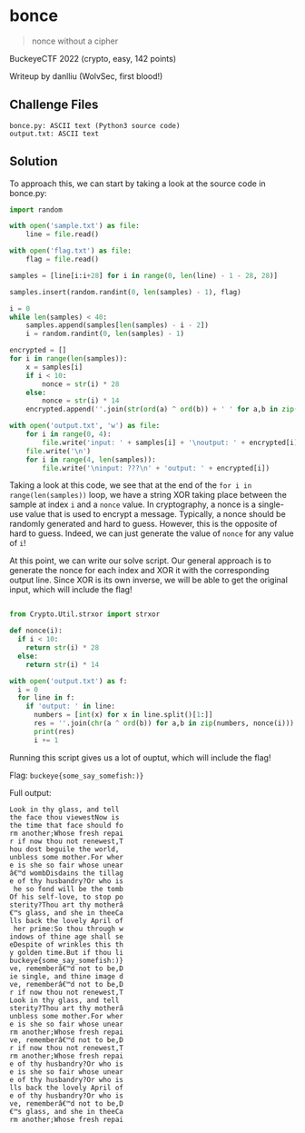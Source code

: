 # bonce

> nonce without a cipher

BuckeyeCTF 2022 (crypto, easy, 142 points)

Writeup by danlliu (WolvSec, first blood!)

## Challenge Files

`bonce.py: ASCII text (Python3 source code)`  
`output.txt: ASCII text`

## Solution

To approach this, we can start by taking a look at the source code in bonce.py:

```python
import random

with open('sample.txt') as file:
    line = file.read()

with open('flag.txt') as file:
    flag = file.read()

samples = [line[i:i+28] for i in range(0, len(line) - 1 - 28, 28)]

samples.insert(random.randint(0, len(samples) - 1), flag)

i = 0
while len(samples) < 40:
    samples.append(samples[len(samples) - i - 2])
    i = random.randint(0, len(samples) - 1)

encrypted = []
for i in range(len(samples)):
    x = samples[i]
    if i < 10:
        nonce = str(i) * 28
    else:
        nonce = str(i) * 14
    encrypted.append(''.join(str(ord(a) ^ ord(b)) + ' ' for a,b in zip(x, nonce)))

with open('output.txt', 'w') as file:
    for i in range(0, 4):
        file.write('input: ' + samples[i] + '\noutput: ' + encrypted[i] + '\n')
    file.write('\n')
    for i in range(4, len(samples)):
        file.write('\ninput: ???\n' + 'output: ' + encrypted[i])
```

Taking a look at this code, we see that at the end of the `for i in range(len(samples))` loop, we have a string XOR taking place between the sample at index `i` and a `nonce` value. In cryptography, a nonce is a single-use value that is used to encrypt a message. Typically, a nonce should be randomly generated and hard to guess. However, this is the opposite of hard to guess. Indeed, we can just generate the value of `nonce` for any value of `i`!

At this point, we can write our solve script. Our general approach is to generate the nonce for each index and XOR it with the corresponding output line. Since XOR is its own inverse, we will be able to get the original input, which will include the flag!

```python

from Crypto.Util.strxor import strxor

def nonce(i):
  if i < 10:
    return str(i) * 28
  else:
    return str(i) * 14

with open('output.txt') as f:
  i = 0
  for line in f:
    if 'output: ' in line:
      numbers = [int(x) for x in line.split()[1:]]
      res = ''.join(chr(a ^ ord(b)) for a,b in zip(numbers, nonce(i)))
      print(res)
      i += 1
```

Running this script gives us a lot of ouptut, which will include the flag!

Flag: `buckeye{some_say_somefish:)}`

Full output:
```
Look in thy glass, and tell 
the face thou viewestNow is 
the time that face should fo
rm another;Whose fresh repai
r if now thou not renewest,T
hou dost beguile the world, 
unbless some mother.For wher
e is she so fair whose unear
â€™d wombDisdains the tillag
e of thy husbandry?Or who is
 he so fond will be the tomb
Of his self-love, to stop po
sterity?Thou art thy motherâ
€™s glass, and she in theeCa
lls back the lovely April of
 her prime:So thou through w
indows of thine age shall se
eDespite of wrinkles this th
y golden time.But if thou li
buckeye{some_say_somefish:)}
ve, rememberâ€™d not to be,D
ie single, and thine image d
ve, rememberâ€™d not to be,D
r if now thou not renewest,T
Look in thy glass, and tell 
sterity?Thou art thy motherâ
unbless some mother.For wher
e is she so fair whose unear
rm another;Whose fresh repai
ve, rememberâ€™d not to be,D
r if now thou not renewest,T
rm another;Whose fresh repai
e of thy husbandry?Or who is
e is she so fair whose unear
e of thy husbandry?Or who is
lls back the lovely April of
e of thy husbandry?Or who is
ve, rememberâ€™d not to be,D
€™s glass, and she in theeCa
rm another;Whose fresh repai
```
